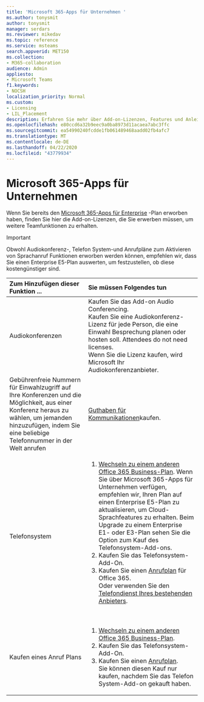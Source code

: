 ```yaml
---
title: 'Microsoft 365-Apps für Unternehmen '
ms.author: tonysmit
author: tonysmit
manager: serdars
ms.reviewer: mikedav
ms.topic: reference
ms.service: msteams
search.appverid: MET150
ms.collection:
- M365-collaboration
audience: Admin
appliesto:
- Microsoft Teams
f1.keywords:
- NOCSH
localization_priority: Normal
ms.custom:
- Licensing
- LIL_Placement
description: Erfahren Sie mehr über Add-on-Lizenzen, Features und Anleitungen zum Kauf von Microsoft 365-Apps für Unternehmen.
ms.openlocfilehash: e80ccd6a32b9eec9a0ba8973d11acaea7abc3ffc
ms.sourcegitcommit: ea54990240fcdde1fb061489468aadd02fb4afc7
ms.translationtype: MT
ms.contentlocale: de-DE
ms.lasthandoff: 04/22/2020
ms.locfileid: "43779934"
---
```

# <a name="microsoft-365-apps-for-enterprise"></a>Microsoft 365-Apps für Unternehmen

Wenn Sie bereits den [Microsoft 365-Apps für Enterprise](https://products.office.com/en/business/office-365-proplus-business-software) -Plan erworben haben, finden Sie hier die Add-on-Lizenzen, die Sie erwerben müssen, um weitere Teamfunktionen zu erhalten.

> [!IMPORTANT]
> Obwohl Audiokonferenz-, Telefon System-und Anrufpläne zum Aktivieren von Sprachanruf Funktionen erworben werden können, empfehlen wir, dass Sie einen Enterprise E5-Plan auswerten, um festzustellen, ob diese kostengünstiger sind.


|Zum Hinzufügen dieser Funktion ... |Sie müssen Folgendes tun |
|:---------------------------|:--------------------------------|
|Audiokonferenzen <br/> |Kaufen Sie das Add-on Audio Conferencing. <br/>Kaufen Sie eine Audiokonferenz-Lizenz für jede Person, die eine Einwahl Besprechung planen oder hosten soll. Attendees do not need licenses. <br/>Wenn Sie die Lizenz kaufen, wird Microsoft Ihr Audiokonferenzanbieter. |
|Gebührenfreie Nummern für Einwahlzugriff auf Ihre Konferenzen und die Möglichkeit, aus einer Konferenz heraus zu wählen, um jemanden hinzuzufügen, indem Sie eine beliebige Telefonnummer in der Welt anrufen <br/> |[Guthaben für Kommunikationen](../set-up-communications-credits-for-your-organization.md)kaufen.|
|Telefonsystem <br/> |<ol><li>[Wechseln zu einem anderen Office 365 Business-Plan](https://support.office.com/article/73318661-8f33-478b-bcc7-fb8d69dbb22a). Wenn Sie über Microsoft 365-Apps für Unternehmen verfügen, empfehlen wir, Ihren Plan auf einen Enterprise E5-Plan zu aktualisieren, um Cloud-Sprachfeatures zu erhalten. Beim Upgrade zu einem Enterprise E1- oder E3-Plan sehen Sie die Option zum Kauf des Telefonsystem-Add-ons. <br/></li><li>Kaufen Sie das Telefonsystem-Add-On. <br/></li><li>Kaufen Sie einen [Anrufplan](../calling-plans-for-office-365.md) für Office 365. <br/>Oder verwenden Sie den [Telefondienst Ihres bestehenden Anbieters](microsoft-teams-add-on-licensing.md#bkmk_existing).</li></ol>  <br/> |
|Kaufen eines Anruf Plans <br/> |<ol><li>[Wechseln zu einem anderen Office 365 Business-Plan](https://support.office.com/article/73318661-8f33-478b-bcc7-fb8d69dbb22a). <br/></li><li>Kaufen Sie das Telefonsystem-Add-On.</li><li>Kaufen Sie einen [Anrufplan](../calling-plans-for-office-365.md).<br/> Sie können diesen Kauf nur kaufen, nachdem Sie das Telefon System-Add-on gekauft haben. <br/> |
   
